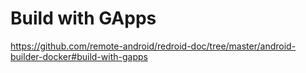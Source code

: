 # Build with GApps
https://github.com/remote-android/redroid-doc/tree/master/android-builder-docker#build-with-gapps

